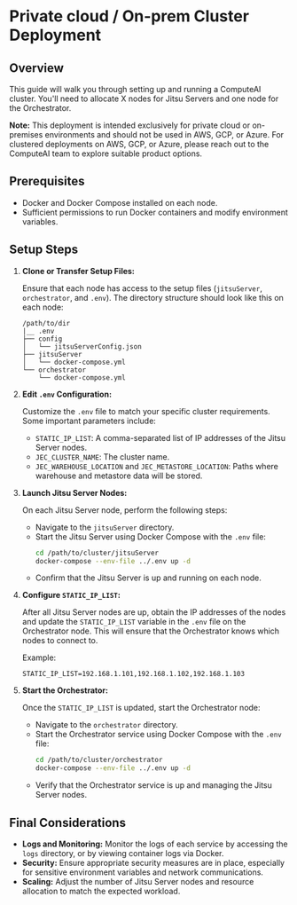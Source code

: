 
# Private cloud / On-prem Cluster Deployment

## Overview

This guide will walk you through setting up and running a ComputeAI cluster. You'll need to allocate X nodes for Jitsu Servers and one node for the Orchestrator.

**Note:** This deployment is intended exclusively for private cloud or on-premises environments and should not be used in AWS, GCP, or Azure. For clustered deployments on AWS, GCP, or Azure, please reach out to the ComputeAI team to explore suitable product options.

## Prerequisites

- Docker and Docker Compose installed on each node.
- Sufficient permissions to run Docker containers and modify environment variables.

## Setup Steps

1. **Clone or Transfer Setup Files:**

   Ensure that each node has access to the setup files (`jitsuServer`, `orchestrator`, and `.env`). The directory structure should look like this on each node:
   
   ```
   /path/to/dir
   |__ .env
   ├── config
   │   └── jitsuServerConfig.json
   ├── jitsuServer
   │   └── docker-compose.yml
   └── orchestrator
       └── docker-compose.yml
   ```

2. **Edit `.env` Configuration:**

   Customize the `.env` file to match your specific cluster requirements. Some important parameters include:
   - `STATIC_IP_LIST`: A comma-separated list of IP addresses of the Jitsu Server nodes.
   - `JEC_CLUSTER_NAME`: The cluster name.
   - `JEC_WAREHOUSE_LOCATION` and `JEC_METASTORE_LOCATION`: Paths where warehouse and metastore data will be stored.

3. **Launch Jitsu Server Nodes:**

   On each Jitsu Server node, perform the following steps:
   - Navigate to the `jitsuServer` directory.
   - Start the Jitsu Server using Docker Compose with the `.env` file:
     ```bash
     cd /path/to/cluster/jitsuServer
     docker-compose --env-file ../.env up -d
     ```
   - Confirm that the Jitsu Server is up and running on each node.

4. **Configure `STATIC_IP_LIST`:**

   After all Jitsu Server nodes are up, obtain the IP addresses of the nodes and update the `STATIC_IP_LIST` variable in the `.env` file on the Orchestrator node. This will ensure that the Orchestrator knows which nodes to connect to.

   Example:
   ```env
   STATIC_IP_LIST=192.168.1.101,192.168.1.102,192.168.1.103
   ```

5. **Start the Orchestrator:**

   Once the `STATIC_IP_LIST` is updated, start the Orchestrator node:
   - Navigate to the `orchestrator` directory.
   - Start the Orchestrator service using Docker Compose with the `.env` file:
     ```bash
     cd /path/to/cluster/orchestrator
     docker-compose --env-file ../.env up -d
     ```
   - Verify that the Orchestrator service is up and managing the Jitsu Server nodes.

## Final Considerations

- **Logs and Monitoring:** Monitor the logs of each service by accessing the `logs` directory, or by viewing container logs via Docker.
- **Security:** Ensure appropriate security measures are in place, especially for sensitive environment variables and network communications.
- **Scaling:** Adjust the number of Jitsu Server nodes and resource allocation to match the expected workload.

